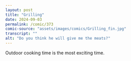 ```yaml
---
layout: post
title: "Grilling"
date: 2024-09-03
permalink: /comic/373
comic-source: "assets/images/comics/Grilling_fin.jpg"
transcript: ""
alt: "Do you think he will give me the meats?"
---
```

Outdoor cooking time is the most exciting time.
